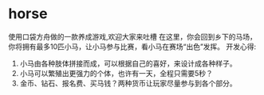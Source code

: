 # horse
使用口袋方舟做的一款养成游戏,欢迎大家来吐槽
在这里，你会回到乡下的马场，你将拥有最多10匹小马，让小马参与比赛，看小马在赛场“出色”发挥。
开发心得:
1. 小马由各种肢体拼接而成，可以根据自己的喜好，来设计成各种样子。
2. 小马可以繁殖出更强力的个体，也许有一天，全程只需要5秒？
3. 金币、钻石、报名费、买马钱？两种货币让玩家尽量参与到各个部分。
